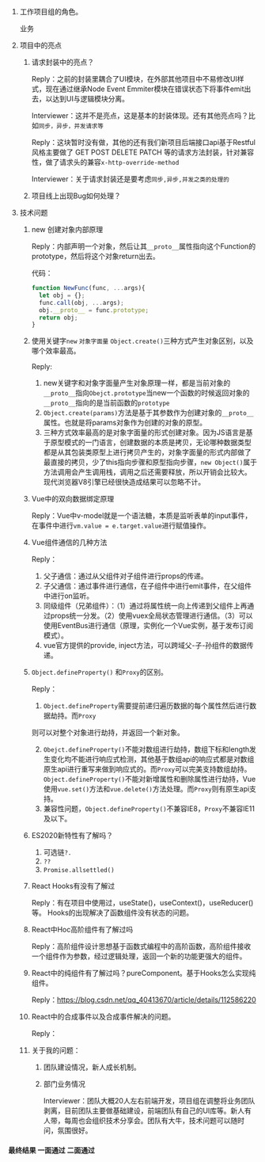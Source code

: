 1. 工作项目组的角色。

   业务

2. 项目中的亮点

   1. 请求封装中的亮点？

      Reply：之前的封装里耦合了UI模块，在外部其他项目中不易修改UI样式，现在通过继承Node Event Emmiter模块在错误状态下将事件emit出去，以达到UI与逻辑模块分离。

      Interviewer：这并不是亮点，这是基本的封装体现。还有其他亮点吗？比如`同步，异步，并发请求等`

      Reply：这块暂时没有做，其他的还有我们新项目后端接口api基于Restful风格主要做了 GET POST DELETE PATCH 等的请求方法封装，针对兼容性，做了请求头的兼容`x-http-override-method`

      Interviewer：关于请求封装还是要考虑`同步,异步,并发之类的处理的`

   2. 项目线上出现Bug如何处理？

3. 技术问题

   1. new 创建对象内部原理

      Reply：内部声明一个对象，然后让其`__proto__`属性指向这个Function的prototype，然后将这个对象return出去。

      代码：

      ```js
      function NewFunc(func, ...args){
      	let obj = {};
        func.call(obj, ...args);
        obj.__proto__ = func.prototype;
        return obj;
      }
      ```

   2. 使用关键字`new` `对象字面量` `Object.create()`三种方式产生对象区别，以及哪个效率最高。

      Reply:

      1. new关键字和对象字面量产生对象原理一样，都是当前对象的`__proto__`指向`Obejct.prototype`当new一个函数的时候返回对象的`__proto__`指向的是当前函数的`prototype`
      2. `Object.create(params)`方法是基于其参数作为创建对象的`__proto__`属性。也就是将params对象作为创建的对象的原型。
      3. 三种方式效率最高的是对象字面量的形式创建对象。因为JS语言是基于原型模式的一门语言，创建数据的本质是拷贝，无论哪种数据类型都是从其包装类原型上进行拷贝产生的，对象字面量的形式内部做了最直接的拷贝，少了this指向步骤和原型指向步骤，`new Object()`属于方法调用会产生调用栈，调用之后还需要释放，所以开销会比较大。现代浏览器V8引擎已经很快造成结果可以忽略不计。

   3. Vue中的双向数据绑定原理

      Reply：Vue中v-model就是一个语法糖，本质是监听表单的input事件，在事件中进行`vm.value = e.target.value`进行赋值操作。

   4. Vue组件通信的几种方法

      Reply：

      1. 父子通信：通过从父组件对子组件进行props的传递。
      2. 子父通信：通过事件进行通信，在子组件中进行emit事件，在父组件中进行on监听。
      3. 同级组件（兄弟组件）：（1）通过将属性统一向上传递到父组件上再通过props统一分发。（2）使用vuex全局状态管理进行通信。（3）可以使用EventBus进行通信（原理，实例化一个Vue实例，基于发布订阅模式）。
      4. vue官方提供的provide, inject方法，可以跨域父-子-孙组件的数据传递。

   5. `Object.defineProperty()` 和`Proxy`的区别。

      Reply：

      1. `Object.defineProperty`需要提前递归遍历数据的每个属性然后进行数据劫持。而`Proxy`

      则可以对整个对象进行劫持，并返回一个新对象。

      2. `Obejct.defineProperty()`不能对数组进行劫持，数组下标和length发生变化均不能进行响应式检测，其他基于数组api的响应式都是对数组原生api进行重写来做到响应式的。而`Proxy`可以完美支持数组劫持。`Object.defineProperty()`不能对新增属性和删除属性进行劫持，Vue使用`vue.set()`方法和`vue.delete()`方法处理。而`Proxy`则有原生api支持。
      3. 兼容性问题，`Object.defineProperty()`不兼容IE8，`Proxy`不兼容IE11及以下。

   6. ES2020新特性有了解吗？

      1. 可选链`?.`
      2. `??`
      3. `Promise.allsettled()`

   7. React Hooks有没有了解过

      Reply：有在项目中使用过，useState()，useContext()，useReducer()等。 Hooks的出现解决了函数组件没有状态的问题。

   8. React中Hoc高阶组件有了解过吗

      Reply：高阶组件设计思想基于函数式编程中的高阶函数，高阶组件接收一个组件作为参数，经过逻辑处理，返回一个新的功能更强大的组件。

   9. React中的纯组件有了解过吗？pureComponent。基于Hooks怎么实现纯组件。

      Reply：https://blog.csdn.net/qq_40413670/article/details/112586220

   10. React中的合成事件以及合成事件解决的问题。

       Reply：

   11. 关于我的问题：

       1. 团队建设情况，新人成长机制。

       2. 部门业务情况

          Interviewer：团队大概20人左右前端开发，项目组在调整将业务团队剥离，目前团队主要做基础建设，前端团队有自己的UI库等。新人有人带，每周也会组织技术分享会。团队有大牛，技术问题可以随时问，氛围很好。

#### 最终结果 一面通过 二面通过 

       

       

       

       

